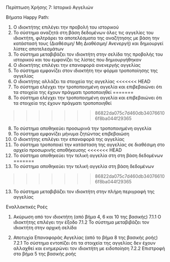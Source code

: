 Περίπτωση Χρήσης 7: Ιστορικό Αγγελιών

Βήματα Happy Path:
1.  Ο ιδιοκτήτης επιλέγει την προβολή του ιστορικού 
2.  Το σύστημα αναζητά στη βάση δεδομένων όλες τις αγγελίες του ιδιοκτήτη, φιλτράρει τα αποτελέσματα της αναζήτησης με βάση την κατάστασή τους (Διαθέσιμη/ Μη Διαθέσιμη/ Ανενεργή) και δημιουργεί λίστες αποτελεσμάτων
3.  Το σύστημα μεταβιβάζει τον ιδιοκτήτη στην σελίδα της προβολής του ιστορικού και του εμφανίζει τις λίστες που δημιουργήθηκαν
4.  Ο ιδιοκτήτης επιλέγει την επαναφορά ανενεργής αγγελίας
5.  Το σύστημα εμφανίζει στον ιδιοκτήτη την φόρμα τροποποίησης της αγγελίας
6.  Ο ιδιοκτήτης αλλάζει τα στοιχεία της αγγελίας
<<<<<<< HEAD
7.  Το σύστημα ελέγχει την τροποποιημένη αγγελία και επιβεβαιώνει ότι τα στοιχεία της έχουν πράγματι τροποποιηθεί
=======
7.  Το σύστημα ελέγχει την τροποποιημένη αγγελία και επιβεβαιώνει ότι τα στοιχεία της έχουν πράγματι τροποποιηθεί 
>>>>>>> 86822da075c7d460db340766106f8ba044f29365
8.  Το σύστημα αποθηκεύει προσωρινά την τροποποιημένη αγγελία
9.  Το σύστημα εμφανίζει μήνυμα ζητώντας επιβεβαιώση
10. Ο ιδιοκτήτης επιλέγει την επαναφορά της αγγελίας
11. Το σύστημα τροποποιεί την κατάσταση της αγγελίας σε διαθέσιμη στο αρχείο προσωρινής αποθήκευσης
<<<<<<< HEAD
12. Το σύστημα αποθηκεύει την τελική αγγελία στη στη βάση δεδομένων
=======
12. Το σύστημα αποθηκεύει την τελική αγγελία στη βάση δεδομένων
>>>>>>> 86822da075c7d460db340766106f8ba044f29365
13. Το σύστημα μεταβιβάζει τον ιδιοκτήτη στην πλήρη περιγραφή της αγγελίας

Εναλλακτικές Ροές
1. Ακύρωση από τον ιδιοκτήτη (από βήμα 4, 6 και 10 της βασικής)
7.1.1 Ο ιδιοκτήτης επιλέγει την έξοδο
7.1.2 Το σύστημα μεταβιβάζει τον ιδιοκτήτη στην αρχική σελίδα

2. Αποτυχία Επαναφοράς Αγγελίας (από το βήμα 8 της βασικής ροής)
7.2.1 Το σύστημα εντοπίζει ότι τα στοιχεία της αγγελίας δεν έχουν αλλαχθεί και ενημερώνει τον ιδιοκτήτη με ειδοποίηση
7.2.2 Επιστροφή στο βήμα 5 της βασικής ροής
